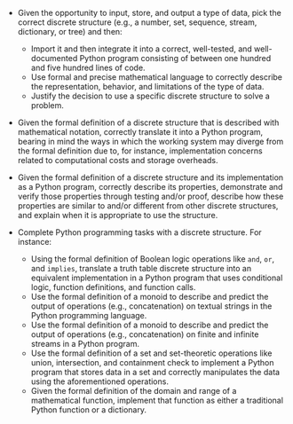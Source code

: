 - Given the opportunity to input, store, and output a type of data, pick the
  correct discrete structure (e.g., a number, set, sequence, stream, dictionary,
  or tree) and then:
    - Import it and then integrate it into a correct, well-tested, and
      well-documented Python program consisting of between one hundred and five
      hundred lines of code.
    - Use formal and precise mathematical language to correctly describe the
      representation, behavior, and limitations of the type of data.
    - Justify the decision to use a specific discrete structure to solve a
      problem.
- Given the formal definition of a discrete structure that is described with
  mathematical notation, correctly translate it into a Python program, bearing
  in mind the ways in which the working system may diverge from the formal
  definition due to, for instance, implementation concerns related to
  computational costs and storage overheads.
- Given the formal definition of a discrete structure and its implementation as
  a Python program, correctly describe its properties, demonstrate and verify
  those properties through testing and/or proof, describe how these properties
  are similar to and/or different from other discrete structures, and explain
  when it is appropriate to use the structure.
- Complete Python programming tasks with a discrete structure. For
  instance:
    - Using the formal definition of Boolean logic operations like `and`, `or`,
      and `implies`, translate a truth table discrete structure into an
      equivalent implementation in a Python program that uses conditional logic,
      function definitions, and function calls.
    - Use the formal definition of a monoid to describe and predict the output
      of operations (e.g., concatenation) on textual strings in the Python
      programming language.
    - Use the formal definition of a monoid to describe and predict the output
      of operations (e.g., concatenation) on finite and infinite streams in a
      Python program.
    - Use the formal definition of a set and set-theoretic operations like
      union, intersection, and containment check to implement a Python program
      that stores data in a set and correctly manipulates the data using the
      aforementioned operations.
    - Given the formal definition of the domain and range of a mathematical
      function, implement that function as either a traditional Python function
      or a dictionary.

    <!-- - Using the formal definition of a graph and a file with graph-theoretic -->
    <!--   data, create an adjacency matrix representation of the graph and save it -->
    <!--   using a Python program. -->
